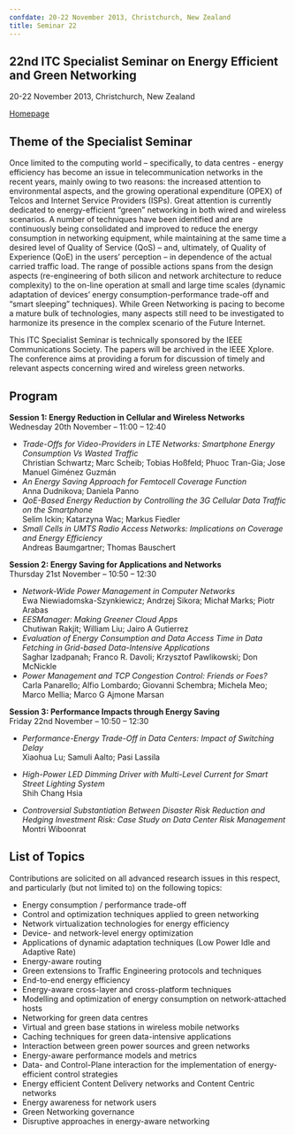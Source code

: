 ```yaml
---
confdate: 20-22 November 2013, Christchurch, New Zealand
title: Seminar 22
---
```


## 22nd ITC Specialist Seminar on Energy Efficient and Green Networking

20-22 November 2013, Christchurch, New Zealand

[Homepage](http://www.itcspecialistseminar22.com/)


## Theme of the Specialist Seminar

Once limited to the computing world – specifically, to data centres - energy efficiency has become an issue in telecommunication networks in the recent years, mainly owing to two reasons: the increased attention to environmental aspects, and the growing operational expenditure (OPEX) of Telcos and Internet Service Providers (ISPs). Great attention is currently dedicated to energy-efficient “green” networking in both wired and wireless scenarios. A number of techniques have been identified and are continuously being consolidated and improved to reduce the energy consumption in networking equipment, while maintaining at the same time a desired level of Quality of Service (QoS) – and, ultimately, of Quality of Experience (QoE) in the users’ perception – in dependence of the actual carried traffic load. The range of possible actions spans from the design aspects (re-engineering of both silicon and network architecture to reduce complexity) to the on-line operation at small and large time scales (dynamic adaptation of devices’ energy consumption-performance trade-off and “smart sleeping” techniques). While Green Networking is pacing to become a mature bulk of technologies, many aspects still need to be investigated to harmonize its presence in the complex scenario of the Future Internet.

This ITC Specialist Seminar is technically sponsored by the IEEE Communications Society. The papers will be archived in the IEEE Xplore. The conference aims at providing a forum for discussion of timely and relevant aspects concerning wired and wireless green networks.

## Program

 **Session 1: Energy Reduction in Cellular and Wireless Networks**<br/>
Wednesday 20th November – 11:00 – 12:40

  * _Trade-Offs for Video-Providers in LTE Networks: Smartphone Energy Consumption Vs Wasted Traffic_<br/>
Christian Schwartz; Marc Scheib; Tobias Hoßfeld; Phuoc Tran-Gia; Jose Manuel Giménez Guzmán
  *  _An Energy Saving Approach for Femtocell Coverage Function_<br/>
Anna Dudnikova; Daniela Panno
  *  _QoE-Based Energy Reduction by Controlling the 3G Cellular Data Traffic on the Smartphone_<br/>
Selim Ickin; Katarzyna Wac; Markus Fiedler
  *  _Small Cells in UMTS Radio Access Networks: Implications on Coverage and Energy Efficiency_<br/>
Andreas Baumgartner; Thomas Bauschert



 **Session 2: Energy Saving for Applications and Networks**<br/>
Thursday 21st November – 10:50 – 12:30


  * _Network-Wide Power Management in Computer Networks_<br/>
Ewa Niewiadomska-Szynkiewicz; Andrzej Sikora; Michał Marks; Piotr Arabas
  *  _EESManager: Making Greener Cloud Apps_<br/>
Chutiwan Rakjit; William Liu; Jairo A Gutierrez
  *  _Evaluation of Energy Consumption and Data Access Time in Data Fetching in Grid-based Data-Intensive Applications_<br/>
Saghar Izadpanah; Franco R. Davoli; Krzysztof Pawlikowski; Don McNickle
  *  _Power Management and TCP Congestion Control: Friends or Foes?_<br/>
Carla Panarello; Alfio Lombardo; Giovanni Schembra; Michela Meo; Marco Mellia; Marco G Ajmone Marsan




 **Session 3: Performance Impacts through Energy Saving**<br/>
Friday 22nd November – 10:50 – 12:30

  *  _Performance-Energy Trade-Off in Data Centers: Impact of Switching Delay_<br/>
Xiaohua Lu; Samuli Aalto; Pasi Lassila

  *  _High-Power LED Dimming Driver with Multi-Level Current for Smart Street Lighting System_<br/>
Shih Chang Hsia

  *  _Controversial Substantiation Between Disaster Risk Reduction and Hedging Investment Risk: Case Study on Data Center Risk Management_<br/>
Montri Wiboonrat



## List of Topics

Contributions are solicited on all advanced research issues in this respect, and particularly (but not limited to) on the following topics:

  * Energy consumption / performance trade-off
  * Control and optimization techniques applied to green networking
  * Network virtualization technologies for energy efficiency
  * Device- and network-level energy optimization
  * Applications of dynamic adaptation techniques (Low Power Idle and Adaptive Rate)
  * Energy-aware routing
  * Green extensions to Traffic Engineering protocols and techniques
  * End-to-end energy efficiency
  * Energy-aware cross-layer and cross-platform techniques
  * Modelling and optimization of energy consumption on network-attached hosts
  * Networking for green data centres
  * Virtual and green base stations in wireless mobile networks
  * Caching techniques for green data-intensive applications
  * Interaction between green power sources and green networks
  * Energy-aware performance models and metrics
  * Data- and Control-Plane interaction for the implementation of energy-efficient control strategies
  * Energy efficient Content Delivery networks and Content Centric networks
  * Energy awareness for network users
  * Green Networking governance
  * Disruptive approaches in energy-aware networking




